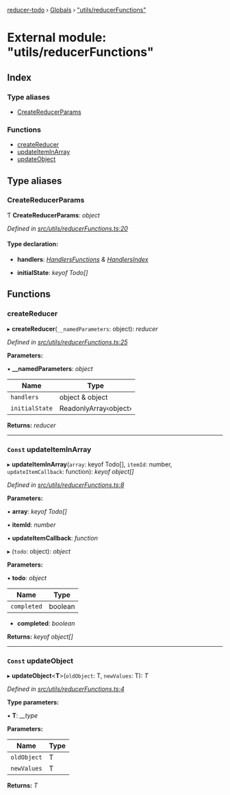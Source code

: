 [reducer-todo](../README.md) › [Globals](../globals.md) › ["utils/reducerFunctions"](_utils_reducerfunctions_.md)

# External module: "utils/reducerFunctions"

## Index

### Type aliases

* [CreateReducerParams](_utils_reducerfunctions_.md#createreducerparams)

### Functions

* [createReducer](_utils_reducerfunctions_.md#createreducer)
* [updateItemInArray](_utils_reducerfunctions_.md#const-updateiteminarray)
* [updateObject](_utils_reducerfunctions_.md#const-updateobject)

## Type aliases

###  CreateReducerParams

Ƭ **CreateReducerParams**: *object*

*Defined in [src/utils/reducerFunctions.ts:20](https://github.com/fwesss/reducer-todo/blob/580bc2f/reducer-todo/src/utils/reducerFunctions.ts#L20)*

#### Type declaration:

* **handlers**: *[HandlersFunctions](_interfaces_handlers_.md#handlersfunctions) & [HandlersIndex](_interfaces_handlers_.md#handlersindex)*

* **initialState**: *keyof Todo[]*

## Functions

###  createReducer

▸ **createReducer**(`__namedParameters`: object): *reducer*

*Defined in [src/utils/reducerFunctions.ts:25](https://github.com/fwesss/reducer-todo/blob/580bc2f/reducer-todo/src/utils/reducerFunctions.ts#L25)*

**Parameters:**

▪ **__namedParameters**: *object*

Name | Type |
------ | ------ |
`handlers` | object & object |
`initialState` | ReadonlyArray‹object› |

**Returns:** *reducer*

___

### `Const` updateItemInArray

▸ **updateItemInArray**(`array`: keyof Todo[], `itemId`: number, `updateItemCallback`: function): *keyof object[]*

*Defined in [src/utils/reducerFunctions.ts:8](https://github.com/fwesss/reducer-todo/blob/580bc2f/reducer-todo/src/utils/reducerFunctions.ts#L8)*

**Parameters:**

▪ **array**: *keyof Todo[]*

▪ **itemId**: *number*

▪ **updateItemCallback**: *function*

▸ (`todo`: object): *object*

**Parameters:**

▪ **todo**: *object*

Name | Type |
------ | ------ |
`completed` | boolean |

* **completed**: *boolean*

**Returns:** *keyof object[]*

___

### `Const` updateObject

▸ **updateObject**<**T**>(`oldObject`: T, `newValues`: T): *T*

*Defined in [src/utils/reducerFunctions.ts:4](https://github.com/fwesss/reducer-todo/blob/580bc2f/reducer-todo/src/utils/reducerFunctions.ts#L4)*

**Type parameters:**

▪ **T**: *__type*

**Parameters:**

Name | Type |
------ | ------ |
`oldObject` | T |
`newValues` | T |

**Returns:** *T*
